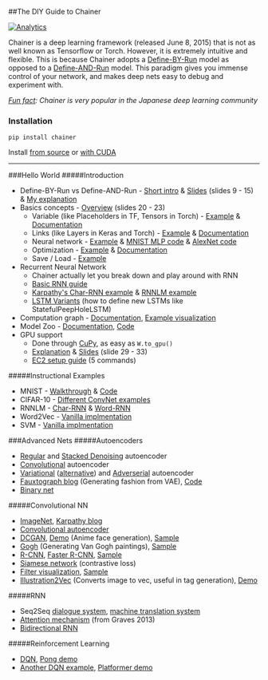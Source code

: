 ##The DIY Guide to Chainer

[![Analytics](https://ga-beacon.appspot.com/UA-61611403-2/jxieeducation/chainer?pixel)](https://github.com/igrigorik/ga-beacon)


Chainer is a deep learning framework (released June 8, 2015) that is not as well known as Tensorflow or Torch. However, it is extremely intuitive and flexible. This is because Chainer adopts a [Define-BY-Run](http://www.slideshare.net/beam2d/introduction-to-chainer-a-flexible-framework-for-deep-learning/12) model as opposed to a [Define-AND-Run](http://www.slideshare.net/beam2d/introduction-to-chainer-a-flexible-framework-for-deep-learning/9) model. This paradigm gives you immense control of your network, and makes deep nets easy to debug and experiment with.

_[Fun fact](https://twitter.com/ChainerOfficial/status/678087618035236865): Chainer is very popular in the Japanese deep learning community_

### Installation
```
pip install chainer
```
Install [from source](http://docs.chainer.org/en/stable/install.html#install-chainer-from-source) or [with CUDA](http://docs.chainer.org/en/stable/install.html#install-chainer-with-cuda)

----------

###Hello World
#####Introduction 
* Define-BY-Run vs Define-AND-Run - [Short intro](http://docs.chainer.org/en/stable/tutorial/basic.html#core-concept) & [Slides](http://www.slideshare.net/beam2d/introduction-to-chainer-a-flexible-framework-for-deep-learning/9) (slides 9 - 15) & [My explanation](https://gist.github.com/jxieeducation/844adc8ef212d0bdd028429c72e7f5cc)
* Basics concepts - [Overview](http://www.slideshare.net/beam2d/introduction-to-chainer-a-flexible-framework-for-deep-learning/20) (slides 20 - 23)
	* Variable (like Placeholders in TF, Tensors in Torch) - [Example](http://docs.chainer.org/en/stable/tutorial/basic.html#forward-backward-computation) & [Documentation](http://docs.chainer.org/en/stable/reference/core/variable.html)
	* Links (like Layers in Keras and Torch) - [Example](http://docs.chainer.org/en/stable/tutorial/basic.html#links) & [Documentation](http://docs.chainer.org/en/stable/reference/links.html)
	* Neural network - [Example](http://docs.chainer.org/en/stable/tutorial/basic.html#write-a-model-as-a-chain) & [MNIST MLP code](https://github.com/pfnet/chainer/blob/master/examples/mnist/net.py) & [AlexNet code](https://github.com/pfnet/chainer/blob/master/examples/imagenet/alex.py)
	* Optimization - [Example](http://docs.chainer.org/en/stable/tutorial/basic.html#optimizer) & [Documentation](http://docs.chainer.org/en/stable/reference/optimizers.html?highlight=optimizer)
	* Save / Load - [Example](http://docs.chainer.org/en/stable/tutorial/basic.html#serializer)
* Recurrent Neural Network
	* Chainer actually let you break down and play around with RNN
	* [Basic RNN guide](http://docs.chainer.org/en/stable/tutorial/recurrentnet.html) 
	* [Karpathy's Char-RNN example](https://github.com/yusuketomoto/chainer-char-rnn) & [RNNLM example](https://github.com/pfnet/chainer/tree/master/examples/ptb)
	* [LSTM Variants](https://github.com/prajdabre/chainer_examples/blob/master/chainer-1.5/LSTMVariants.py) (how to define new LSTMs like StatefulPeepHoleLSTM)
* Computation graph - [Documentation](http://docs.chainer.org/en/stable/reference/graph.html), [Example visualization](https://twitter.com/chrisemoody/status/626574475237163008)
* Model Zoo - [Documentation](http://docs.chainer.org/en/stable/reference/caffe.html?highlight=zoo), [Code](https://github.com/pfnet/chainer/tree/master/examples/modelzoo)
* GPU support 
	* Done through [CuPy](http://docs.chainer.org/en/stable/cupy-reference/overview.html), as easy as `W.to_gpu()`
	* [Explanation](http://docs.chainer.org/en/stable/tutorial/gpu.html) & [Slides](http://www.slideshare.net/beam2d/introduction-to-chainer-a-flexible-framework-for-deep-learning/29) (slide 29 - 33)
	* [EC2 setup guide](http://sla.hatenablog.com/entry/en_chainer_on_ec2) (5 commands)

#####Instructional Examples
* MNIST - [Walkthrough](http://docs.chainer.org/en/stable/tutorial/basic.html#example-multi-layer-perceptron-on-mnist) & [Code](https://github.com/pfnet/chainer/tree/master/examples/mnist)
* CIFAR-10 - [Different ConvNet examples](https://github.com/mitmul/chainer-cifar10)
* RNNLM - [Char-RNN](https://github.com/yusuketomoto/chainer-char-rnn) & [Word-RNN](https://github.com/pfnet/chainer/tree/master/examples/ptb)
* Word2Vec - [Vanilla implmentation](https://github.com/pfnet/chainer/tree/master/examples/word2vec)
* SVM - [Vanilla implmentation](https://github.com/mitmul/chainer-svm)


###Advanced Nets
#####Autoencoders
* [Regular](http://pc.atsuhiro-me.net/entry/2015/08/18/003402) and [Stacked Denoising](https://gist.github.com/tochikuji/89d5871c19e7decef61b/) autoencoder
* [Convolutional](https://gist.github.com/ktnyt/58e015dd9ff33049da5a) autoencoder
* [Variational](http://nbviewer.jupyter.org/gist/duschendestroyer/a41fcab5f7f9ffa45387) ([alternative](https://github.com/pfnet/chainer/tree/master/examples/vae)) and [Adverserial](https://github.com/musyoku/adversarial-autoencoder) autoencoder
* [Fauxtograph blog](http://multithreaded.stitchfix.com/blog/2015/09/17/deep-style/) (Generating fashion from VAE), [Code](https://github.com/stitchfix/fauxtograph)
* [Binary net](https://github.com/hillbig/binary_net)

#####Convolutional NN
* [ImageNet](https://github.com/pfnet/chainer/tree/master/examples/imagenet), [Karpathy blog](http://karpathy.github.io/2014/09/02/what-i-learned-from-competing-against-a-convnet-on-imagenet/)
* [Convolutional autoencoder](https://gist.github.com/ktnyt/58e015dd9ff33049da5a)
* [DCGAN](https://github.com/mattya/chainer-DCGAN/), [Demo](https://mattya.github.io/chainer-DCGAN/) (Anime face generation), [Sample](https://github.com/mattya/chainer-DCGAN/blob/master/sample1.png)
* [Gogh](https://github.com/mattya/chainer-gogh) (Generating Van Gogh paintings), [Sample](https://raw.githubusercontent.com/mattya/chainer-gogh/master/sample_images/im0.png)
* [R-CNN](http://sinhrks.hatenablog.com/entry/2015/07/05/224745), [Faster R-CNN](https://github.com/mitmul/chainer-fast-rcnn), [Sample](https://raw.githubusercontent.com/wiki/mitmul/chainer-fast-rcnn/images/result.jpg)
* [Siamese network](https://github.com/mitmul/chainer-siamese) (contrastive loss)
* [Filter visualization](https://github.com/mitmul/chainer-conv-vis), [Sample](https://raw.githubusercontent.com/wiki/mitmul/chainer-conv-vis/images/result.png)
* [Illustration2Vec](http://illustration2vec.net/papers/illustration2vec-main.pdf) (Converts image to vec, useful in tag generation), [Demo](http://demo.illustration2vec.net/)

#####RNN
* Seq2Seq [dialogue system](https://github.com/kenkov/seq2seq), [machine translation system](https://gist.github.com/odashi/8d21f8fc23c075cd3042)
* [Attention mechanism](https://github.com/odashi/chainer_examples/tree/master/chainer-1.5) (from Graves 2013)
* [Bidirectional RNN](https://groups.google.com/forum/#!topic/chainer/IByadu3z9ps)

#####Reinforcement Learning
* [DQN](https://github.com/ugo-nama-kun/DQN-chainer), [Pong demo](https://www.youtube.com/watch?v=N813o-Xb6S8)
* [Another DQN example](https://github.com/ugo-nama-kun/DQN-chainer), [Platformer demo](https://dl.dropboxusercontent.com/u/59329025/images/20150719_173407.gif)

